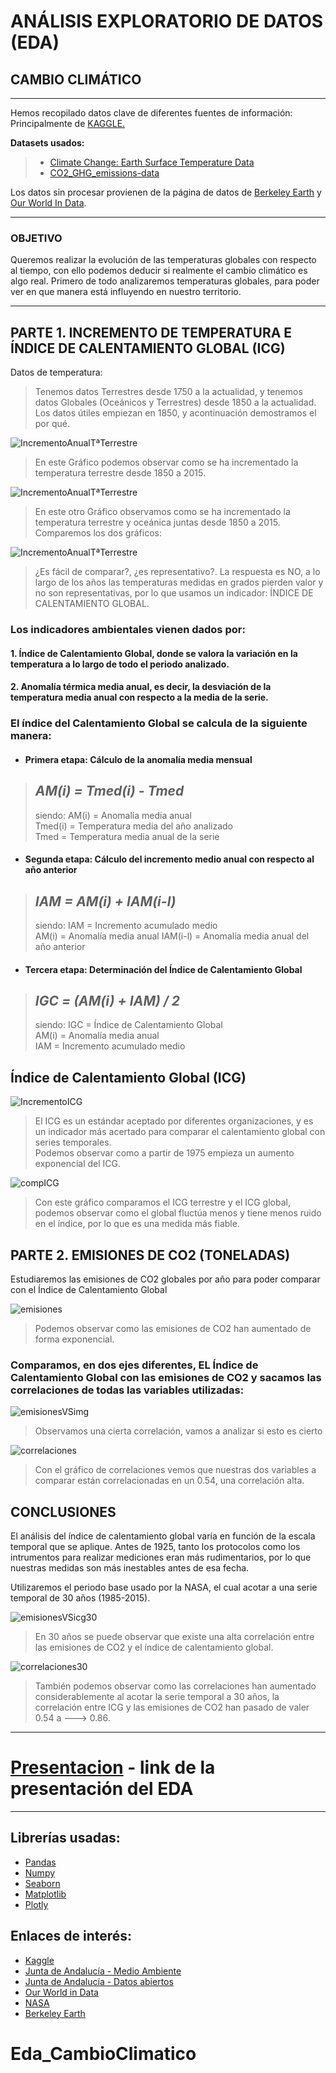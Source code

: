 # **ANÁLISIS EXPLORATORIO DE DATOS (EDA)**
## **CAMBIO CLIMÁTICO**
---
Hemos recopilado datos clave de diferentes fuentes de información: Principalmente de [KAGGLE.](https://www.kaggle.com/datasets)  


**Datasets usados:**
> * [Climate Change: Earth Surface Temperature Data](https://www.kaggle.com/datasets/berkeleyearth/climate-change-earth-surface-temperature-data)
> * [CO2_GHG_emissions-data](https://www.kaggle.com/datasets/yoannboyere/co2-ghg-emissionsdata)


Los datos sin procesar provienen de la página de datos de [Berkeley Earth](http://berkeleyearth.org/) y [Our World In Data](https://ourworldindata.org/). 
 
----
### **OBJETIVO**
Queremos realizar la evolución de las temperaturas globales con respecto al tiempo, con ello podemos deducir si realmente el cambio climático es algo real. Primero de todo analizaremos temperaturas globales, para poder ver en que manera está influyendo en nuestro territorio. 

----

## **PARTE 1. INCREMENTO DE TEMPERATURA E ÍNDICE DE CALENTAMIENTO GLOBAL (ICG)**
Datos de temperatura:
>Tenemos datos Terrestres desde 1750 a la actualidad, y tenemos datos Globales (Oceánicos y Terrestres) desde 1850 a la actualidad. Los datos útiles empiezan en 1850, y acontinuación demostramos el por qué.

![IncrementoAnualTªTerrestre](./img/incrementoTEMPterr.png)
>En este Gráfico podemos observar como se ha incrementado la temperatura terrestre desde 1850 a 2015.  

![IncrementoAnualTªTerrestre](./img/incrementoTEMPglob.png)
>En este otro Gráfico observamos como se ha incrementado la temperatura terrestre y oceánica juntas desde 1850 a 2015.  
>Comparemos los dos gráficos:

![IncrementoAnualTªTerrestre](./img/compTEMP.png)
>¿Es fácil de comparar?, ¿es representativo?. La respuesta es NO, a lo largo de los años las temperaturas medidas en grados pierden valor y no son representativas, por lo que usamos un indicador: ÍNDICE DE CALENTAMIENTO GLOBAL.

### Los indicadores ambientales vienen dados por:
#### 1. Índice de Calentamiento Global, donde se valora la variación en la temperatura a lo largo de todo el periodo analizado.

#### 2. Anomalía térmica media anual, es decir, la desviación de la temperatura media anual con respecto a la media de la serie.

### El índice del Calentamiento Global se calcula de la siguiente manera:

* #### Primera etapa: Cálculo de la anomalía media mensual
>## *AM(i) = Tmed(i) - Tmed*
>
>siendo:
>AM(i) = Anomalía media anual  
>Tmed(i) = Temperatura media del año analizado  
>Tmed = Temperatura media anual de la serie  
  
* #### Segunda etapa: Cálculo del incremento medio anual con respecto al año anterior
>## *IAM = AM(i) + IAM(i-l)*
>
>siendo:
>IAM = Incremento acumulado medio  
>AM(i) = Anomalía media anual
>IAM(i-l) = Anomalía media anual del año anterior

* #### Tercera etapa: Determinación del Índice de Calentamiento Global
>## *IGC = (AM(i) + IAM) / 2*
>
>siendo:
>IGC = Índice de Calentamiento Global  
>AM(i) = Anomalía media anual   
>IAM = Incremento acumulado medio 

## Índice de Calentamiento Global (ICG)
![IncrementoICG](./img/ICG.png)
> El ICG es un estándar aceptado por diferentes organizaciones, y es un indicador más acertado para comparar el calentamiento global con series temporales.  
>Podemos observar como a partir de 1975 empieza un aumento exponencial del ICG.

![compICG](./img/compICG.png)
> Con este gráfico comparamos el ICG terrestre y el ICG global, podemos observar como el global fluctúa menos y tiene menos ruido en el índice, por lo que es una medida más fiable.

## **PARTE 2. EMISIONES DE CO2 (TONELADAS)**
Estudiaremos las emisiones de CO2 globales por año para poder comparar con el Índice de Calentamiento Global

![emisiones](./img/emisiones.png)
>Podemos observar como las emisiones de CO2 han aumentado de forma exponencial.

### Comparamos, en dos ejes diferentes, EL Índice de Calentamiento Global con las emisiones de CO2 y sacamos las correlaciones de todas las variables utilizadas:

![emisionesVSimg](./img/emisionesVsICG.png)
>Observamos una cierta correlación, vamos a analizar si esto es cierto

![correlaciones](./img/corr.png)
> Con el gráfico de correlaciones vemos que nuestras dos variables a comparar están correlacionadas en un 0.54, una correlación alta.

## **CONCLUSIONES**
El análisis del índice de calentamiento global varía en función de la escala temporal que se aplique. Antes de 1925, tanto los protocolos como los intrumentos para realizar mediciones eran más rudimentarios, por lo que nuestras medidas son más inestables antes de esa fecha.

Utilizaremos el periodo base usado por la NASA, el cual acotar a una serie temporal de 30 años (1985-2015).

![emisionesVSicg30](./img/emisionesVsICG30.png)
>En 30 años se puede observar que existe una alta correlación entre las emisiones de CO2 y el índice de calentamiento global.

![correlaciones30](./img/corr30.png)
> También podemos observar como las correlaciones han aumentado considerablemente al acotar la serie temporal a 30 años, la correlación entre ICG y las emisiones de CO2 han pasado de valer 0.54 a ---> 0.86.

----
# [Presentacion](https://www.canva.com/design/DAFAzyXCJd0/-UbMAvKws2DWCxy0MGqKvA/view?utm_content=DAFAzyXCJd0&utm_campaign=designshare&utm_medium=link&utm_source=publishsharelink) - link de la presentación del EDA

---
## Librerías usadas:
* [Pandas](https://pandas.pydata.org/docs/)
* [Numpy](https://numpy.org/doc/)
* [Seaborn](https://seaborn.pydata.org/)
* [Matplotlib](https://matplotlib.org/)
* [Plotly](https://plotly.com/python/)

## Enlaces de interés:
* [Kaggle](https://www.kaggle.com/datasets)
* [Junta de Andalucía - Medio Ambiente](https://www.juntadeandalucia.es/medioambiente/portal/home)
* [Junta de Andalucía - Datos abiertos](https://www.juntadeandalucia.es/datosabiertos/portal/)
* [Our World in Data](https://ourworldindata.org/)
* [NASA](https://www.nasa.gov/)
* [Berkeley Earth](http://berkeleyearth.org/)
# Eda_CambioClimatico
